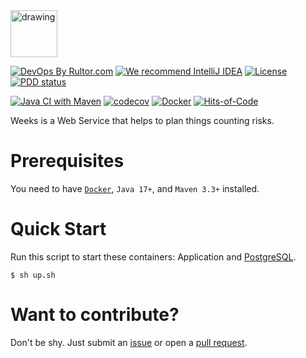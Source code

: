 <img src="logo.jpeg" alt="drawing" style="width:75px;"/>

[![DevOps By Rultor.com](https://www.rultor.com/b/yegor256/rultor)](https://www.rultor.com/p/yegor256/rultor)
[![We recommend IntelliJ IDEA](https://www.elegantobjects.org/intellij-idea.svg)](https://www.jetbrains.com/idea/)
[![License](https://img.shields.io/badge/license-MIT-green.svg)](https://github.com/h1alexbel/weeks/blob/master/LICENSE)
[![PDD status](http://www.0pdd.com/svg?name=h1alexbel/weeks)](http://www.0pdd.com/p?name=h1alexbel/weeks)

[![Java CI with Maven](https://github.com/h1alexbel/weeks/actions/workflows/maven.yml/badge.svg)](https://github.com/h1alexbel/weeks/actions/workflows/maven.yml)
[![codecov](https://codecov.io/github/h1alexbel/weeks/branch/master/graph/badge.svg?token=H0DGTD88KX)](https://codecov.io/github/h1alexbel/weeks)
[![Docker](https://img.shields.io/docker/v/abialiauski/weeks/latest)](https://hub.docker.com/repository/docker/abialiauski/weeks/general)
[![Hits-of-Code](https://hitsofcode.com/github/h1alexbel/weeks)](https://hitsofcode.com/view/github/h1alexbel/weeks)

Weeks is a Web Service that helps to plan things counting risks.

# Prerequisites

You need to have [```Docker```](https://www.docker.com), ```Java 17+```, and ```Maven 3.3+``` installed.

# Quick Start

Run this script to start these containers: Application and [PostgreSQL](https://www.postgresql.org).

```shell
$ sh up.sh
```

# Want to contribute?

Don't be shy. Just submit an [issue](https://github.com/h1alexbel/weeks/issues) or open
a [pull request](https://github.com/h1alexbel/weeks/pulls).